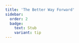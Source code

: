 ```yaml
---
title: 'The Better Way Forward'
sidebar:
  order: 2
  badge:
    text: Stub
    variant: tip
---
```


 